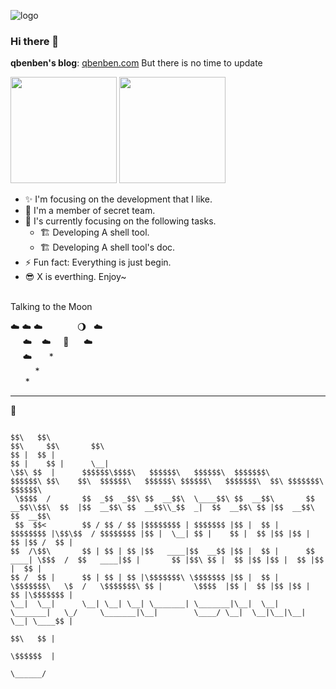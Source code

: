 ![logo](https://user-images.githubusercontent.com/40693636/136720978-07c713f8-7bca-4520-baf7-bb6ef5c31664.png)

### Hi there 👋

**qbenben's blog**: [qbenben.com](https://www.qbenben.com)
But there is no time to update



<p >
  <img src="https://github-readme-stats.vercel.app/api?username=Zhengqbbb&v=2" height="170">
  <img src="https://github-readme-stats.vercel.app/api/top-langs/?username=Zhengqbbb&layout=compact&v=2" height="170">
</p>

- ✨  I'm focusing on the development that I like.
- 🏢  I'm a member of secret team.
- 🌱  I's currently focusing on the following tasks.
  - 🏗  Developing A shell tool.
  - 🏗  Developing A shell tool's doc.
- ⚡  Fun fact: Everything is just begin. 
- 😎  X is everthing. Enjoy~
<br/>
Talking to the Moon

☁️&nbsp;☁️&nbsp;☁️&nbsp;&nbsp;&nbsp;&nbsp;&nbsp;&nbsp;&nbsp;&nbsp;&nbsp;&nbsp;&nbsp;&nbsp;&nbsp;&nbsp;🌖 &nbsp;&nbsp;☁️<br/>
&nbsp;&nbsp;&nbsp;&nbsp;&nbsp;☁️&nbsp;&nbsp;&nbsp; ☁️ &nbsp;&nbsp;&nbsp; 🚀 &nbsp; &nbsp;&nbsp;&nbsp;☁️ <br/>
&nbsp;&nbsp;&nbsp;&nbsp;&nbsp;☁️&nbsp;&nbsp;&nbsp;&nbsp;&nbsp;&nbsp;&nbsp;* <br/>
&nbsp;&nbsp;&nbsp;&nbsp;&nbsp;&nbsp;&nbsp;&nbsp;&nbsp;&nbsp;* <br/>
&nbsp;&nbsp;&nbsp;&nbsp;&nbsp;&nbsp;*


---
🌟
```

$$\   $$\                                                                                                  $$\     $$\       $$\                     
$$ |  $$ |                                                                                                 $$ |    $$ |      \__|                    
\$$\ $$  |      $$$$$$\$$$$\   $$$$$$\   $$$$$$\  $$$$$$$\         $$$$$$\ $$\    $$\  $$$$$$\   $$$$$$\ $$$$$$\   $$$$$$$\  $$\ $$$$$$$\   $$$$$$\  
 \$$$$  /       $$  _$$  _$$\ $$  __$$\  \____$$\ $$  __$$\       $$  __$$\\$$\  $$  |$$  __$$\ $$  __$$\\_$$  _|  $$  __$$\ $$ |$$  __$$\ $$  __$$\ 
 $$  $$<        $$ / $$ / $$ |$$$$$$$$ | $$$$$$$ |$$ |  $$ |      $$$$$$$$ |\$$\$$  / $$$$$$$$ |$$ |  \__| $$ |    $$ |  $$ |$$ |$$ |  $$ |$$ /  $$ |
$$  /\$$\       $$ | $$ | $$ |$$   ____|$$  __$$ |$$ |  $$ |      $$   ____| \$$$  /  $$   ____|$$ |       $$ |$$\ $$ |  $$ |$$ |$$ |  $$ |$$ |  $$ |
$$ /  $$ |      $$ | $$ | $$ |\$$$$$$$\ \$$$$$$$ |$$ |  $$ |      \$$$$$$$\   \$  /   \$$$$$$$\ $$ |       \$$$$  |$$ |  $$ |$$ |$$ |  $$ |\$$$$$$$ |
\__|  \__|      \__| \__| \__| \_______| \_______|\__|  \__|       \_______|   \_/     \_______|\__|        \____/ \__|  \__|\__|\__|  \__| \____$$ |
                                                                                                                                           $$\   $$ |
                                                                                                                                           \$$$$$$  |
                                                                                                                                            \______/
```
